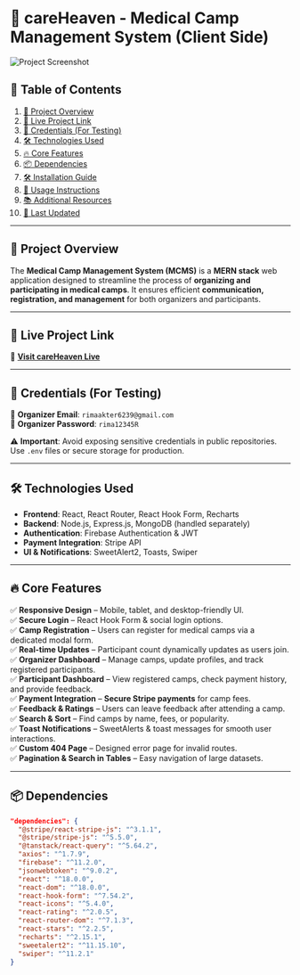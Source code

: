 # 🌿 careHeaven - Medical Camp Management System (Client Side)  

![Project Screenshot](https://via.placeholder.com/1200x600?text=Project+Screenshot)  

## 📖 Table of Contents  
1. [📜 Project Overview](#-project-overview)  
2. [🚀 Live Project Link](#-live-project-link)  
3. [🔑 Credentials (For Testing)](#-credentials-for-testing)  
4. [🛠️ Technologies Used](#-technologies-used)  
5. [🔥 Core Features](#-core-features)  
6. [📦 Dependencies](#-dependencies)  
7. [🛠️ Installation Guide](#-installation-guide)  
8. [🚀 Usage Instructions](#-usage-instructions)  
9. [📚 Additional Resources](#-additional-resources)  
10. [📅 Last Updated](#-last-updated)  

---

## 📜 Project Overview  
The **Medical Camp Management System (MCMS)** is a **MERN stack** web application designed to streamline the process of **organizing and participating in medical camps**. It ensures efficient **communication, registration, and management** for both organizers and participants.  

---

## 🚀 Live Project Link  
🔗 **[Visit careHeaven Live](https://careheaven-a204d.web.app/)**  

---

## 🔑 Credentials (For Testing)  
📧 **Organizer Email**: `rimaakter6239@gmail.com`  
🔑 **Organizer Password**: `rima12345R`  

⚠️ **Important**: Avoid exposing sensitive credentials in public repositories. Use `.env` files or secure storage for production.  

---

## 🛠️ Technologies Used  
- **Frontend**: React, React Router, React Hook Form, Recharts  
- **Backend**: Node.js, Express.js, MongoDB (handled separately)  
- **Authentication**: Firebase Authentication & JWT  
- **Payment Integration**: Stripe API  
- **UI & Notifications**: SweetAlert2, Toasts, Swiper  

---

## 🔥 Core Features  
✅ **Responsive Design** – Mobile, tablet, and desktop-friendly UI.  
✅ **Secure Login** – React Hook Form & social login options.  
✅ **Camp Registration** – Users can register for medical camps via a dedicated modal form.  
✅ **Real-time Updates** – Participant count dynamically updates as users join.  
✅ **Organizer Dashboard** – Manage camps, update profiles, and track registered participants.  
✅ **Participant Dashboard** – View registered camps, check payment history, and provide feedback.  
✅ **Payment Integration** – **Secure Stripe payments** for camp fees.  
✅ **Feedback & Ratings** – Users can leave feedback after attending a camp.  
✅ **Search & Sort** – Find camps by name, fees, or popularity.  
✅ **Toast Notifications** – SweetAlerts & toast messages for smooth user interactions.  
✅ **Custom 404 Page** – Designed error page for invalid routes.  
✅ **Pagination & Search in Tables** – Easy navigation of large datasets.  

---

## 📦 Dependencies  

```json
"dependencies": {
  "@stripe/react-stripe-js": "^3.1.1",
  "@stripe/stripe-js": "^5.5.0",
  "@tanstack/react-query": "^5.64.2",
  "axios": "^1.7.9",
  "firebase": "^11.2.0",
  "jsonwebtoken": "^9.0.2",
  "react": "^18.0.0",
  "react-dom": "^18.0.0",
  "react-hook-form": "^7.54.2",
  "react-icons": "^5.4.0",
  "react-rating": "^2.0.5",
  "react-router-dom": "^7.1.3",
  "react-stars": "^2.2.5",
  "recharts": "^2.15.1",
  "sweetalert2": "^11.15.10",
  "swiper": "^11.2.1"
}
